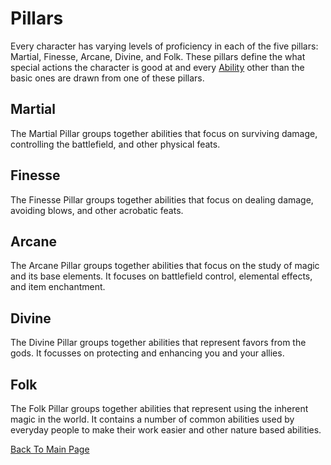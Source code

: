 # Pillars
Every character has varying levels of proficiency in each of the five pillars: Martial, Finesse, Arcane, Divine, and Folk. These pillars define the what special actions the character is good at and every [Ability](/abilities.md) other than the basic ones are drawn from one of these pillars.

## Martial
The Martial Pillar groups together abilities that focus on surviving damage, controlling the battlefield, and other physical feats.

## Finesse
The Finesse Pillar groups together abilities that focus on dealing damage, avoiding blows, and other acrobatic feats.

## Arcane
The Arcane Pillar groups together abilities that focus on the study of magic and its base elements. It focuses on battlefield control, elemental effects, and item enchantment.

## Divine
The Divine Pillar groups together abilities that represent favors from the gods. It focusses on protecting and enhancing you and your allies.

## Folk
The Folk Pillar groups together abilities that represent using the inherent magic in the world. It contains a number of common abilities used by everyday people to make their work easier and other nature based abilities.


[Back To Main Page](/)
